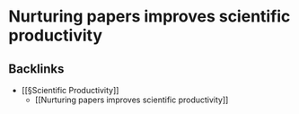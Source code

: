 # Nurturing papers improves scientific productivity

## Backlinks
* [[§Scientific Productivity]]
	* [[Nurturing papers improves scientific productivity]]

<!-- #service -->

<!-- {BearID:523C678F-2ABA-4B84-9AB9-9FF43F17A27C-15756-0000130BDC704BD4} -->
